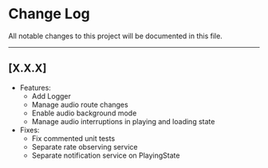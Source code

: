 # Change Log
All notable changes to this project will be documented in this file.

---
## [X.X.X]
* Features:
	* Add Logger
	* Manage audio route changes
	* Enable audio background mode
	* Manage audio interruptions in playing and loading state
* Fixes:
	* Fix commented unit tests
	* Separate rate observing service
	* Separate notification service on PlayingState
